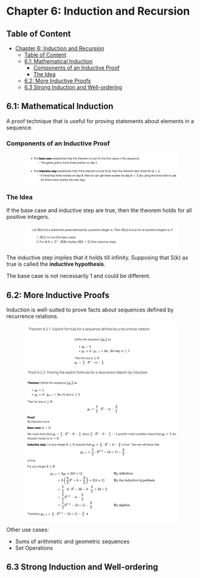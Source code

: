 # Chapter 6: Induction and Recursion

## Table of Content

- [Chapter 6: Induction and Recursion](#chapter-6-induction-and-recursion)
  - [Table of Content](#table-of-content)
  - [6.1: Mathematical Induction](#61-mathematical-induction)
    - [Components of an Inductive Proof](#components-of-an-inductive-proof)
    - [The Idea](#the-idea)
  - [6.2: More Inductive Proofs](#62-more-inductive-proofs)
  - [6.3 Strong Induction and Well-ordering](#63-strong-induction-and-well-ordering)

## 6.1: Mathematical Induction

A proof technique that is useful for proving statements about elements in a sequence.

### Components of an Inductive Proof

<img src="images/ch6-img01.png" alt="Two Compoents of Inductive Proof" style="display: block; margin: 0 auto; width: 400px;"/>

### The Idea

If the base case and inductive step are true, then the theorem holds for all positive integers.

<img src="images/ch6-img02.png" alt="Principle of Mathematic Induction" style="display: block; margin: 0 auto; width: 400px;"/>

The inductive step implies that it holds till infinity. Supposing that S(k) as true is called the **inductive hypothesis**.

The base case is not necessarily 1 and could be different.

## 6.2: More Inductive Proofs

Induction is well-suited to prove facts about sequences defined by recurrence relations.

<img src="images/ch6-img03.png" alt="Explicit Formula for sequence defined by a recurrence relation" style="display: block; margin: 0 auto; width: 400px;"/>

<img src="images/ch6-img04.png" alt="Proving the explicit formula for a recurrence relation by induction" style="display: block; margin: 0 auto; width: 400px;"/>

Other use cases:

- Sums of arithmetic and geometric sequences
- Set Operations

## 6.3 Strong Induction and Well-ordering
